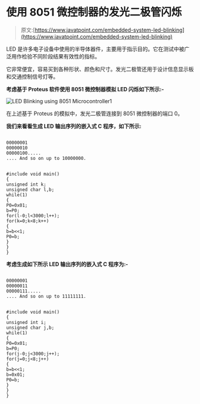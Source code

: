 # 使用 8051 微控制器的发光二极管闪烁

> 原文:[https://www.javatpoint.com/embedded-system-led-blinking](https://www.javatpoint.com/embedded-system-led-blinking)

LED 是许多电子设备中使用的半导体器件，主要用于指示目的。它在测试中被广泛用作检验不同阶段结果有效性的指标。

它非常便宜，容易买到各种形状、颜色和尺寸。发光二极管还用于设计信息显示板和交通控制信号灯等。

**考虑基于 Proteus 软件使用 8051 微控制器模拟 LED 闪烁如下所示:-**

![LED Blinking using 8051 Microcontroller1](../Images/e5ef9b9ad7a7262a04f5b090fd89e47e.png)

在上述基于 Proteus 的模拟中，发光二极管连接到 8051 微控制器的端口 0。

**我们来看看生成 LED 输出序列的嵌入式 C 程序，如下所示:**

```

00000001
00000010
00000100.....
.... And so on up to 10000000.

```

```

#include void main()
{
unsigned int k;
unsigned char l,b;
while(1)
{
P0=0x01;
b=P0;
for(l-0;l<3000;l++);
for(k=0;k<8;k++)
{
b=b<<1;
P0=b;
}
}
} 
```

**考虑生成如下所示 LED 输出序列的嵌入式 C 程序为:-**

```

00000001
00000011
00000111.....
.... And so on up to 11111111.

```

```

#include void main()
{
unsigned int i;
unsigned char j,b;
while(1)
{
P0=0x01;
b=P0;
for(j-0;j<3000;j++);
for(j=0;j<8;j++)
{
b=b<<1;
b=0x01;
P0=b;
}
}
} 
```